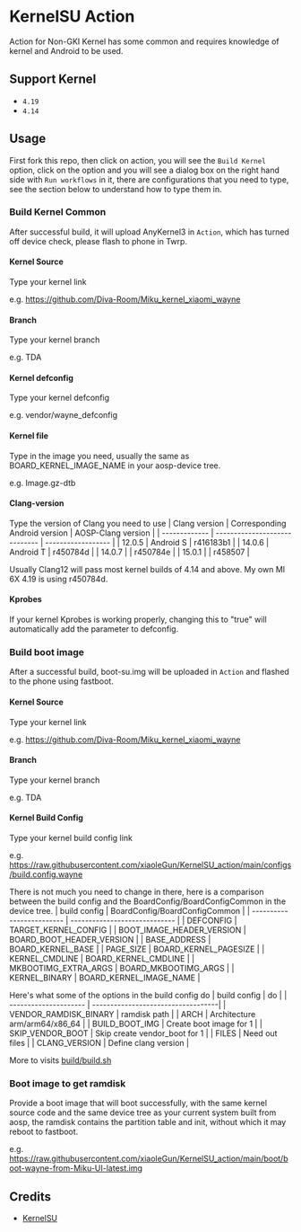 # KernelSU Action
Action for Non-GKI Kernel has some common and requires knowledge of kernel and Android to be used.

## Support Kernel
- `4.19`
- `4.14`
## Usage
First fork this repo, then click on action, you will see the `Build Kernel` option, click on the option and you will see a dialog box on the right hand side with `Run workflows` in it, there are configurations that you need to type, see the section below to understand how to type them in.
### Build Kernel Common
After successful build, it will upload AnyKernel3 in `Action`, which has turned off device check, please flash to phone in Twrp.
#### Kernel Source
Type your kernel link

e.g. https://github.com/Diva-Room/Miku_kernel_xiaomi_wayne
#### Branch
Type your kernel branch

e.g. TDA
#### Kernel defconfig
Type your kernel defconfig

e.g. vendor/wayne_defconfig
#### Kernel file
Type in the image you need, usually the same as BOARD_KERNEL_IMAGE_NAME in your aosp-device tree.

e.g. Image.gz-dtb
#### Clang-version
Type the version of Clang you need to use
| Clang version | Corresponding Android version | AOSP-Clang version |
| ------------- | ----------------------------- | ------------------ |
| 12.0.5        | Android S                     | r416183b1          |
| 14.0.6        | Android T                     | r450784d           |
| 14.0.7        |                               | r450784e           |
| 15.0.1        |                               | r458507            |

Usually Clang12 will pass most kernel builds of 4.14 and above.
My own MI 6X 4.19 is using r450784d.
#### Kprobes
If your kernel Kprobes is working properly, changing this to "true" will automatically add the parameter to defconfig.
### Build boot image
After a successful build, boot-su.img will be uploaded in `Action` and flashed to the phone using fastboot.
#### Kernel Source
Type your kernel link

e.g. https://github.com/Diva-Room/Miku_kernel_xiaomi_wayne
#### Branch
Type your kernel branch

e.g. TDA
#### Kernel Build Config
Type your kernel build config link

e.g. https://raw.githubusercontent.com/xiaoleGun/KernelSU_action/main/configs/build.config.wayne

There is not much you need to change in there, here is a comparison between the build config and the BoardConfig/BoardConfigCommon in the device tree.
| build config              | BoardConfig/BoardConfigCommon |
| ------------------------- | ----------------------------- |
| DEFCONFIG                 | TARGET_KERNEL_CONFIG          |
| BOOT_IMAGE_HEADER_VERSION | BOARD_BOOT_HEADER_VERSION     |
| BASE_ADDRESS              | BOARD_KERNEL_BASE             |
| PAGE_SIZE                 | BOARD_KERNEL_PAGESIZE         |
| KERNEL_CMDLINE            | BOARD_KERNEL_CMDLINE          |
| MKBOOTIMG_EXTRA_ARGS      | BOARD_MKBOOTIMG_ARGS          |
| KERNEL_BINARY             | BOARD_KERNEL_IMAGE_NAME       |

Here's what some of the options in the build config do
| build config          | do                                 |
| --------------------- | -----------------------------------|
| VENDOR_RAMDISK_BINARY | ramdisk path                       |
| ARCH                  | Architecture arm/arm64/x86_64      |
| BUILD_BOOT_IMG        | Create boot image for 1            |
| SKIP_VENDOR_BOOT      | Skip create vendor_boot for 1      |
| FILES                 | Need out files                     |
| CLANG_VERSION         | Define clang version               |

More to visits [build/build.sh](https://android.googlesource.com/kernel/build/+/refs/heads/master-kernel-build-2022/build.sh)
### Boot image to get ramdisk
Provide a boot image that will boot successfully, with the same kernel source code and the same device tree as your current system built from aosp, the ramdisk contains the partition table and init, without which it may reboot to fastboot.

e.g. https://raw.githubusercontent.com/xiaoleGun/KernelSU_action/main/boot/boot-wayne-from-Miku-UI-latest.img

## Credits
- [KernelSU](https://github.com/tiann/KernelSU)
